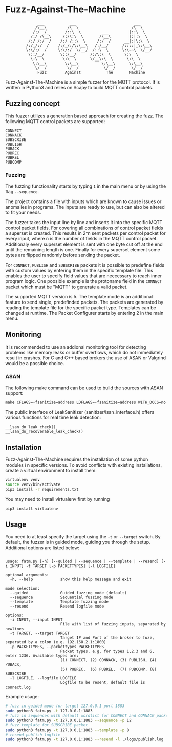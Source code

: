 # Fuzz-Against-The-Machine
```
              ___           ___                         ___
             /\__\         /\  \                       /\  \
            /:/ _/_       /::\  \         ___         |::\  \
           /:/ /\__\     /:/\:\  \       /\__\        |:|:\  \
          /:/ /:/  /    /:/ /::\  \     /:/  /      __|:|\:\  \
         /:/_/:/  /    /:/_/:/\:\__\   /:/__/      /::::|_\:\__\
         \:\/:/  /     \:\/:/  \/__/  /::\  \      \:\~~\  \/__/
          \::/__/       \::/__/      /:/\:\  \      \:\  \
           \:\  \        \:\  \      \/__\:\  \      \:\  \
            \:\__\        \:\__\          \:\__\      \:\__\
             \/__/         \/__/           \/__/       \/__/
              Fuzz        Against           The       Machine
```

Fuzz-Against-The-Machine is a simple fuzzer for the MQTT protocol. It is written in Python3 and relies on Scapy to build MQTT control packets.

## Fuzzing concept

This fuzzer utilizes a generation based approach for creating the fuzz.
The following MQTT control packets are supported:

```
CONNECT
CONNACK
SUBSCRIBE
PUBLISH
PUBACK
PUBREC
PUBREL
PUBCOMP
```

### Fuzzing
The fuzzing functionality starts by typing `1` in the main menu or by using the flag `--sequence`.

The project contains a file with inputs which are known to cause issues or anomalies in programs. The inputs are ready to use, but can also be altered to fit your needs.

The fuzzer takes the input line by line and inserts it into the specific MQTT control packet fields. For covering all combinations of control packet fields a superset is created. This results in 2^n sent packets per control packet for every input, where n is the number of fields in the MQTT control packet. Additionaly every superset element is sent with one byte cut off at the end until the remaining length is one. Finally for every superset element some bytes are flipped randomly before sending the packet.

For `CONNECT`, `PUBLISH` and `SUBSCRIBE` packets it is possible to predefine fields with custom values by entering them in the specific template file. This enables the user to specify field values that are neccessary to reach inner program logic. One poosible example is the protoname field in the `CONNECT` packet which must be "MQTT" to generate a valid packet.

The supported MQTT version is 5.
The template mode is an additional feature to send single, predefinded packets. The packets are generated by reading the template file for the specific packet type. Templates can be changed at runtime.
The Packet Configurer starts by entering 2 in the main menu.

## Monitoring

It is recommended to use an addional monitoring tool for detecting problems like memory leaks or buffer overflows, which do not immediately result in crashes.
For C and C++ based brokers the use of ASAN or Valgrind would be a possible choice.

### ASAN
The following make command can be used to build the sources with ASAN support:

```
make CFLAGS=-fsanitize=address LDFLAGS=-fsanitize=address WITH_DOCS=no
```

The public interface of LeakSanitizer (sanitizer/lsan_interface.h) offers various functions for real time leak detection:


```
__lsan_do_leak_check()
__lsan_do_recoverable_leak_check()
```

## Installation

Fuzz-Against-The-Machine requires the installation of some python modules i n specific versions. To avoid conflicts with existing installations, create a virtual environment to install them:

```bash
virtualenv venv
source venv/bin/activate
pip3 install -r requirements.txt
```

You may need to install virtualenv first by running

```bash
pip3 install virtualenv
```

## Usage

You need to at least specify the target using the `-t` or `--target` switch. By default, the fuzzer is in guided mode, guiding you through the setup. Additional options are listed below:

````buildoutcfg

usage: fatm.py [-h] [--guided | --sequence | --template | --resend] [-i INPUT] -t TARGET [-p PACKETTYPES] [-l LOGFILE]

optional arguments:
  -h, --help            show this help message and exit

mode selection:
  --guided              Guided fuzzing mode (default)
  --sequence            Sequential fuzzing mode
  --template            Template fuzzing mode
  --resend				Resend logfile mode

options:
  -i INPUT, --input INPUT
                        File with list of fuzzing inputs, separated by newlines
  -t TARGET, --target TARGET
                        Target IP and Port of the broker to fuzz, separated by a colon (e.g. 192.168.2.1:1800)
  -p PACKETTYPES, --packettypes PACKETTYPES
                        Packet types, e.g. for types 1,2,3 and 6, enter 1236. Available types are:
                        (1) CONNECT, (2) CONNACK, (3) PUBLISH, (4) PUBACK,
                        (5) PUBREC,  (6) PUBREL,  (7) PUBCOMP, (8) SUBSCRIBE
  -l LOGFILE, --logfile LOGFILE 
                        Logfile to be resent, default file is connect.log
````
Example usage:

```bash
# fuzz in guided mode for target 127.0.0.1 port 1883
sudo python3 fatm.py -t 127.0.0.1:1883 
# fuzz in sequences with default wordlist for CONNECT and CONNACK packets
sudo python3 fatm.py -t 127.0.0.1:1883 --sequence -p 12 
# fuzz template for SUBSCRIBE packet
sudo python3 fatm.py -t 127.0.0.1:1883 --template -p 8 
# resend publish logfile
sudo python3 fatm.py -t 127.0.0.1:1883 --resend -l ./logs/publish.log
```





